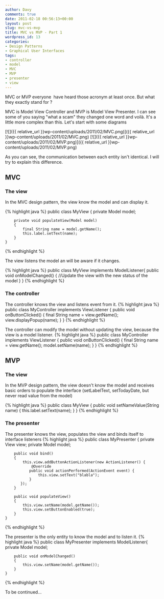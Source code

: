 ```yaml
---
author: Davy
comments: true
date: 2011-02-18 00:56:13+00:00
layout: post
slug: mvc-vs-mvp
title: MVC vs MVP - Part 1
wordpress_id: 13
categories:
- Design Patterns
- Graphical User Interfaces
tags:
- controller
- model
- MVC
- MVP
- presenter
- view
---
```


MVC or MVP everyone  have heard those acronym at least once. But what they exactly stand for ?

MVC is Model View Controller and MVP is Model View Presenter. I can see some of you saying "what a scam" they changed one word and voilà. It's a little more complex than this. Let's start with some diagrams

[![]({{ relative_url }}wp-content/uploads/2011/02/MVC.png)]({{ relative_url }}wp-content/uploads/2011/02/MVC.png) 
[![]({{ relative_url }}wp-content/uploads/2011/02/MVP.png)]({{ relative_url }}wp-content/uploads/2011/02/MVP.png)

As you can see, the communication between each entity isn't identical. I will try to explain this difference.

## MVC

### The view

In the MVC design pattern, the view know the model and can display it.

{% highlight java %}
    public class MyView {
        private Model model;

        private void populateView(Model model)
        {
            final String name = model.getName();
            this.label.setText(name);
        }
    }
{% endhighlight %}


The view listens the model an will be aware if it changes.

{% highlight java %}
    public class MyView implements ModelListener{
        public void onModelChanged()
        {
            //Update the view with the new status of the model
        }
    }
{% endhighlight %}

### The controller


The controller knows the view and listens event from it.
{% highlight java %}
    public class MyController implements ViewListener {
        public void onButtonClicked()
        {
            final String name = view.getName();
            view.displayPopup(name);
        }
    }
{% endhighlight %}

The controller can modify the model without updating the view, because the view is a model listener.
{% highlight java %}
    public class MyController implements ViewListener {
        public void onButtonClicked()
        {
            final String name = view.getName();
            model.setName(name);
        }
    }
{% endhighlight %}

## MVP
### The view

In the MVP design pattern, the view doesn't know the model and receives basic orders to populate the interface (setLabelText, setTodayDate, but never read value from the model)

{% highlight java %}
    public class MyView {
        public void setNameValue(String name)
        {
            this.label.setText(name);
        }
    }
{% endhighlight %}

### The presenter
The presenter knows the view, populates the view and binds itself to interface listeners
{% highlight java %}
    public class MyPresenter {
        private View view;
        private Model model;

        public void bind()
        {
            this.view.addButtonActionListener(new ActionListener() {
                @Override
               public void actionPerformed(ActionEvent event) {
                   this.view.setText("blabla");
               }
           });
        }

        public void populateView()
        {
            this.view.setName(model.getName());
            this.view.setButtonEnabled(true);
        }
    }
{% endhighlight %}

The presenter is the only entity to know the model and to listen it.
{% highlight java %}
    public class MyPresenter implements ModelListener{
        private Model model;

        public void onModelChanged()
        {
            this.view.setName(model.getName());
        }
    }
{% endhighlight %}

To be continued...
